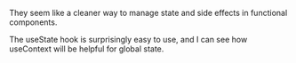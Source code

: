 They seem like a cleaner way to manage state and side effects in functional components.

The useState hook is surprisingly easy to use, and I can see how useContext will be helpful for global state.